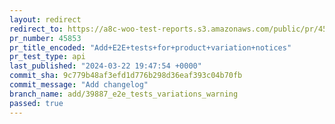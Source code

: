 ```yaml
---
layout: redirect
redirect_to: https://a8c-woo-test-reports.s3.amazonaws.com/public/pr/45853/api/index.html
pr_number: 45853
pr_title_encoded: "Add+E2E+tests+for+product+variation+notices"
pr_test_type: api
last_published: "2024-03-22 19:47:54 +0000"
commit_sha: 9c779b48af3efd1d776b298d36eaf393c04b70fb
commit_message: "Add changelog"
branch_name: add/39887_e2e_tests_variations_warning
passed: true
---
```

